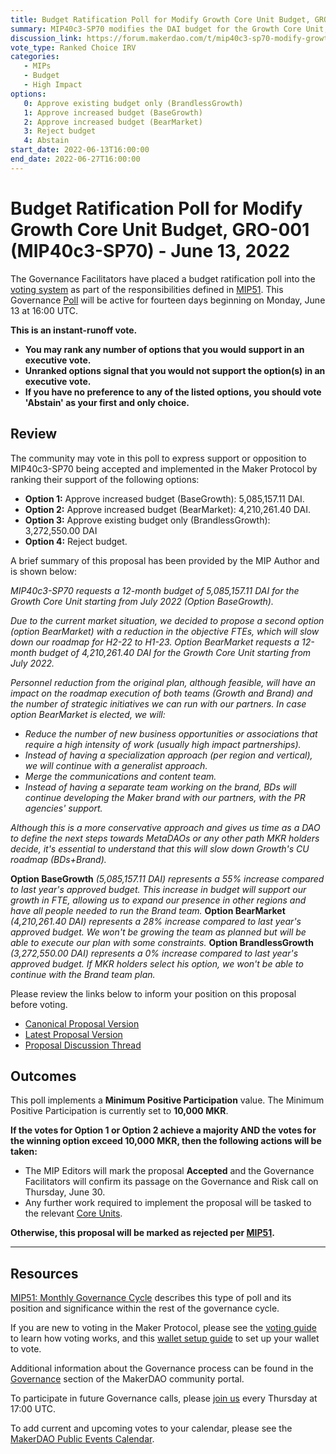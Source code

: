 ```yaml
---
title: Budget Ratification Poll for Modify Growth Core Unit Budget, GRO-001 (MIP40c3-SP70) - June 13, 2022
summary: MIP40c3-SP70 modifies the DAI budget for the Growth Core Unit, GRO-001.
discussion_link: https://forum.makerdao.com/t/mip40c3-sp70-modify-growth-core-unit-budget-gro-001/15102
vote_type: Ranked Choice IRV
categories:
   - MIPs
   - Budget
   - High Impact
options:
   0: Approve existing budget only (BrandlessGrowth)
   1: Approve increased budget (BaseGrowth)
   2: Approve increased budget (BearMarket)
   3: Reject budget
   4: Abstain
start_date: 2022-06-13T16:00:00
end_date: 2022-06-27T16:00:00
---
```

# Budget Ratification Poll for Modify Growth Core Unit Budget, GRO-001 (MIP40c3-SP70) - June 13, 2022

The Governance Facilitators have placed a budget ratification poll into the [voting system](https://vote.makerdao.com/polling) as part of the responsibilities defined in [MIP51](https://mips.makerdao.com/mips/details/MIP51). This Governance [Poll](https://community-development.makerdao.com/en/learn/governance/on-chain-gov) will be active for fourteen days beginning on Monday, June 13 at 16:00 UTC.

**This is an instant-runoff vote.** 
- **You may rank any number of options that you would support in an executive vote.** 
- **Unranked options signal that you would not support the option(s) in an executive vote.**
- **If you have no preference to any of the listed options, you should vote 'Abstain' as your first and only choice.**

## Review

The community may vote in this poll to express support or opposition to MIP40c3-SP70 being accepted and implemented in the Maker Protocol by ranking their support of the following options:
* **Option 1:** Approve increased budget (BaseGrowth): 5,085,157.11 DAI.
* **Option 2:** Approve increased budget (BearMarket): 4,210,261.40 DAI.
* **Option 3:** Approve existing budget only (BrandlessGrowth): 3,272,550.00 DAI
* **Option 4:** Reject budget.

A brief summary of this proposal has been provided by the MIP Author and is shown below:

*MIP40c3-SP70 requests a 12-month budget of 5,085,157.11 DAI for the Growth Core Unit starting from July 2022 (Option BaseGrowth).*

*Due to the current market situation, we decided to propose a second option (option BearMarket) with a reduction in the objective FTEs, which will slow down our roadmap for H2-22 to H1-23. Option BearMarket requests a 12-month budget of 4,210,261.40 DAI for the Growth Core Unit starting from July 2022.*

*Personnel reduction from the original plan, although feasible, will have an impact on the roadmap execution of both teams (Growth and Brand) and the number of strategic initiatives we can run with our partners. In case option BearMarket is elected, we will:*

* *Reduce the number of new business opportunities or associations that require a high intensity of work (usually high impact partnerships).*
* *Instead of having a specialization approach (per region and vertical), we will continue with a generalist approach.*
* *Merge the communications and content team.*
* *Instead of having a separate team working on the brand, BDs will continue developing the Maker brand with our partners, with the PR agencies' support.*

*Although this is a more conservative approach and gives us time as a DAO to define the next steps towards MetaDAOs or any other path MKR holders decide, it's essential to understand that this will slow down Growth's CU roadmap (BDs+Brand).*

**Option BaseGrowth** *(5,085,157.11 DAI) represents a 55% increase compared to last year's approved budget. This increase in budget will support our growth in FTE, allowing us to expand our presence in other regions and have all people needed to run the Brand team.*
**Option BearMarket** *(4,210,261.40 DAI) represents a 28% increase compared to last year's approved budget. We won't be growing the team as planned but will be able to execute our plan with some constraints.*
**Option BrandlessGrowth** *(3,272,550.00 DAI) represents a 0% increase compared to last year's approved budget. If MKR holders select his option, we won't be able to continue with the Brand team plan.*

Please review the links below to inform your position on this proposal before voting.
* [Canonical Proposal Version](https://github.com/makerdao/mips/blob/34cce188049e6d6d1adcfcaf0c4fde1c6e4f7085/MIP40/MIP40c3-Subproposals/MIP40c3-SP70.md)
* [Latest Proposal Version](https://mips.makerdao.com/mips/details/MIP40c3SP70)
* [Proposal Discussion Thread](https://forum.makerdao.com/t/mip40c3-sp70-modify-growth-core-unit-budget-gro-001/15102)

## Outcomes

This poll implements a **Minimum Positive Participation** value. The Minimum Positive Participation is currently set to **10,000 MKR**.

**If the votes for Option 1 or Option 2 achieve a majority AND the votes for the winning option exceed 10,000 MKR, then the following actions will be taken:**
* The MIP Editors will mark the proposal **Accepted** and the Governance Facilitators will confirm its passage on the Governance and Risk call on Thursday, June 30. 
* Any further work required to implement the proposal will be tasked to the relevant [Core Units](https://mips.makerdao.com/mips/details/MIP38#mip38c2-core-unit-state).

**Otherwise, this proposal will be marked as rejected per [MIP51](https://mips.makerdao.com/mips/details/MIP51#mip51c2-ratification-poll).**

---

## Resources

[MIP51: Monthly Governance Cycle](https://mips.makerdao.com/mips/details/MIP51) describes this type of poll and its position and significance within the rest of the governance cycle.

If you are new to voting in the Maker Protocol, please see the [voting guide](https://community-development.makerdao.com/en/learn/governance/how-voting-works/) to learn how voting works, and this [wallet setup guide](https://community-development.makerdao.com/en/learn/governance/voting-setup/) to set up your wallet to vote.

Additional information about the Governance process can be found in the [Governance](https://community-development.makerdao.com/en/learn/governance) section of the MakerDAO community portal.

To participate in future Governance calls, please [join us](https://github.com/makerdao/community/tree/master/governance/governance-and-risk-meetings) every Thursday at 17:00 UTC.

To add current and upcoming votes to your calendar, please see the [MakerDAO Public Events Calendar](https://calendar.google.com/calendar/embed?src=makerdao.com_3efhm2ghipksegl009ktniomdk%40group.calendar.google.com&ctz=UTC&mode=week&showCalendars=0&showPrint=0).
